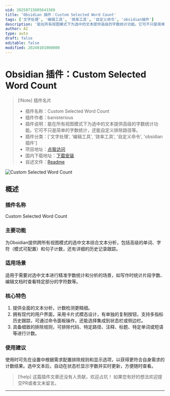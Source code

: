 ```yaml
---
uid: 20250715005643369
title: 'Obsidian 插件：Custom Selected Word Count'
tags: ['文字处理', '编辑工具', '效率工具', '自定义命令', 'obsidian插件']
description: '能在所有视图模式下为选中的文本提供高级的字数统计功能。它可不只是简单的字数统计，还能自定义排除路径等。'
author: AI
type: auto
draft: false
editable: false
modified: 20240101000000
---
```


# Obsidian 插件：Custom Selected Word Count

> [!Note] 插件名片
> - 插件名称：Custom Selected Word Count
> - 插件作者：banisterious
> - 插件说明：能在所有视图模式下为选中的文本提供高级的字数统计功能。它可不只是简单的字数统计，还能自定义排除路径等。
> - 插件分类：['文字处理', '编辑工具', '效率工具', '自定义命令', 'obsidian插件']
> - 项目地址：[点我访问](https://github.com/banisterious/obsidian-custom-selected-word-count)
> - 国内下载地址：[下载安装](https://pkmer.cn/products/plugin/pluginMarket/?custom-selected-word-count)
> - 自述文件：[Readme](https://ghproxy.net/https://raw.githubusercontent.com/banisterious/obsidian-custom-selected-word-count/master/README.md)

![Custom Selected Word Count](https://cdn.pkmer.cn/covers/custom-selected-word-count_html_0.gif!pkmer)

## 概述

### 插件名称
Custom Selected Word Count

### 主要功能
为Obsidian提供跨所有视图模式的选中文本综合文本分析，包括高级的单词、字符（模式可配置）和句子计数，还有详细的历史记录跟踪。

### 适用场景
适用于需要对选中文本进行精准字数统计和分析的场景，如写作时统计片段字数、编辑文档时查看特定部分的字符数等。

### 核心特色
1. 提供全面的文本分析，计数检测更精细。
2. 拥有现代的用户界面，采用卡片式模态设计，有单独的复制按钮，支持多指标历史跟踪，可通过命令面板操作，还能选择集成到状态栏或侧边栏。
3. 具备细致的排除规则，可排除代码、特定路径、注释、标题、特定单词或短语等进行计数。

### 使用建议
使用时可先在设置中根据需求配置排除规则和显示选项，以获得更符合自身需求的计数结果。选中文本后，自动在状态栏显示字数并实时更新，方便随时查看。


> [!help] 
> 这篇插件文章还没有人贡献，欢迎占坑！
> 如果您有好的想法欢迎提交PR或者文末留言。
> 

---


